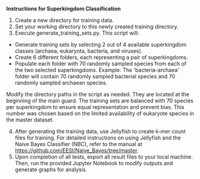 **Instructions for Superkingdom Classification**

1. Create a new directory for training data.
2. Set your working directory to this newly created training directory.
3. Execute generate_training_sets.py. This script will:

- Generate training sets by selecting 2 out of 4 available superkingdom classes (archaea, eukaryota, bacteria, and viruses).
- Create 6 different folders, each representing a pair of superkingdoms.
- Populate each folder with 70 randomly sampled species from each of the two selected superkingdoms.
Example: The 'bacteria-archaea' folder will contain 70 randomly sampled bacterial species and 70 randomly sampled archaean species.

Modify the directory paths in the script as needed. They are located at the beginning of the main guard.
The training sets are balanced with 70 species per superkingdom to ensure equal representation and prevent bias. This number was chosen based on the limited availability of eukaryote species in the master dataset.

4. After generating the training data, use Jellyfish to create k-mer count files for training. For detailed instructions on using Jellyfish and the Naive Bayes Classifier (NBC), refer to the manual at https://github.com/EESI/Naive_Bayes/tree/master.
5. Upon completion of all tests, export all result files to your local machine. Then, run the provided Jupyter Notebook to modify outputs and generate graphs for analysis.

